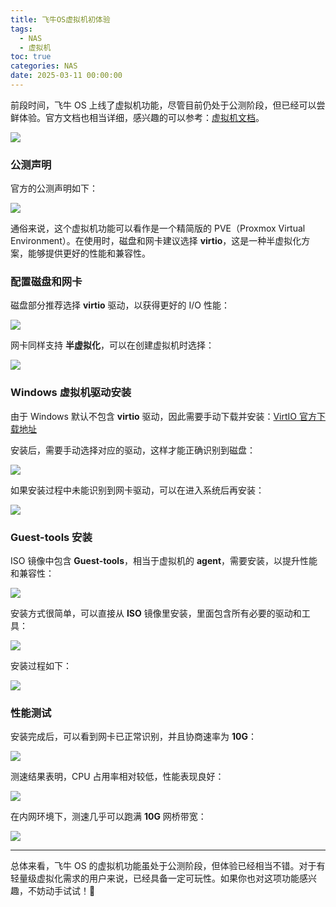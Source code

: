 ```yaml
---
title: 飞牛OS虚拟机初体验
tags:
  - NAS
  - 虚拟机
toc: true
categories: NAS
date: 2025-03-11 00:00:00
---
```


前段时间，飞牛 OS 上线了虚拟机功能，尽管目前仍处于公测阶段，但已经可以尝鲜体验。官方文档也相当详细，感兴趣的可以参考：[虚拟机文档](https://help.fnnas.com/articles/fnosV1/virtual-machine/install.md)。

![](https://fastly.jsdelivr.net/gh/bucketio/img0@main/2025/02/08/1738986517925-87ab4dc4-009c-49ad-b012-981c27831baa.png)

 <!--more-->

### 公测声明

官方的公测声明如下：

![](https://fastly.jsdelivr.net/gh/bucketio/img19@main/2025/02/08/1738986651672-27741772-bbad-4fc3-825b-6927f0d37dde.png)

通俗来说，这个虚拟机功能可以看作是一个精简版的 PVE（Proxmox Virtual Environment）。在使用时，磁盘和网卡建议选择 **virtio**，这是一种半虚拟化方案，能够提供更好的性能和兼容性。

### 配置磁盘和网卡

磁盘部分推荐选择 **virtio** 驱动，以获得更好的 I/O 性能：

![](https://fastly.jsdelivr.net/gh/bucketio/img15@main/2025/02/08/1738987080763-9edab5a9-df99-46fd-967a-cd103a9ab1ae.png)

网卡同样支持 **半虚拟化**，可以在创建虚拟机时选择：

![](https://fastly.jsdelivr.net/gh/bucketio/img6@main/2025/02/08/1738987033508-81d29596-2bcf-426f-85de-a1f8d3be9bc4.png)

### Windows 虚拟机驱动安装

由于 Windows 默认不包含 **virtio** 驱动，因此需要手动下载并安装：[VirtIO 官方下载地址](https://fedorapeople.org/groups/virt/virtio-win/direct-downloads/archive-virtio/virtio-win-0.1.266-1/)

安装后，需要手动选择对应的驱动，这样才能正确识别到磁盘：

![](https://fastly.jsdelivr.net/gh/bucketio/img4@main/2025/02/08/1738986969521-726f7e25-7f24-4857-8aae-782c8fadc540.png)

如果安装过程中未能识别到网卡驱动，可以在进入系统后再安装：

![](https://fastly.jsdelivr.net/gh/bucketio/img5@main/2025/02/08/1738986953186-9a8f8914-031b-422e-ae15-2fdb8b84f1e2.png)

### Guest-tools 安装

ISO 镜像中包含 **Guest-tools**，相当于虚拟机的 **agent**，需要安装，以提升性能和兼容性：

![](https://fastly.jsdelivr.net/gh/bucketio/img18@main/2025/02/08/1738986962306-e20fd35e-c1b9-4140-95b7-a0ae9d070e27.png)

安装方式很简单，可以直接从 **ISO** 镜像里安装，里面包含所有必要的驱动和工具：

![](https://fastly.jsdelivr.net/gh/bucketio/img12@main/2025/02/08/1738987388483-336fd548-9314-457b-bf0d-02320124370f.png)

安装过程如下：

![](https://fastly.jsdelivr.net/gh/bucketio/img6@main/2025/02/08/1738987502926-926f9aac-eac1-4988-be17-97bfce6f64cb.png)

### 性能测试

安装完成后，可以看到网卡已正常识别，并且协商速率为 **10G**：

![](https://fastly.jsdelivr.net/gh/bucketio/img8@main/2025/02/08/1738986943168-c470d98b-1201-493b-9456-d23076700e78.png)

测速结果表明，CPU 占用率相对较低，性能表现良好：

![](https://fastly.jsdelivr.net/gh/bucketio/img4@main/2025/02/08/1738986928791-86941ac3-6220-46dd-8a0c-c372505e50bc.png)

在内网环境下，测速几乎可以跑满 **10G** 网桥带宽：

![](https://fastly.jsdelivr.net/gh/bucketio/img5@main/2025/02/08/1738986911764-1ab35eed-ac6f-467d-b1fd-83dc8cbed55d.png)

---

总体来看，飞牛 OS 的虚拟机功能虽处于公测阶段，但体验已经相当不错。对于有轻量级虚拟化需求的用户来说，已经具备一定可玩性。如果你也对这项功能感兴趣，不妨动手试试！🚀
